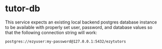 # tutor-db

This service expects an existing local backend postgres database instance to
be available with properly set user, password, and database values so that
the following connection string will work:

```
postgres://ezyuser:my-password@127.0.0.1:5432/ezytutors
```
